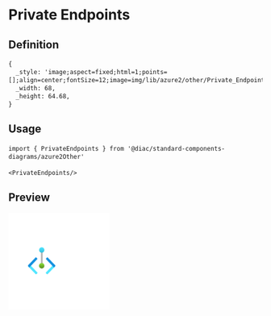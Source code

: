 # Private Endpoints

## Definition

```
{
  _style: 'image;aspect=fixed;html=1;points=[];align=center;fontSize=12;image=img/lib/azure2/other/Private_Endpoints.svg;strokeColor=none;',
  _width: 68,
  _height: 64.68,
}
```

## Usage

```
import { PrivateEndpoints } from '@diac/standard-components-diagrams/azure2Other'

<PrivateEndpoints/>
```

## Preview

<img src="./private-endpoints.png" width="200"/>
